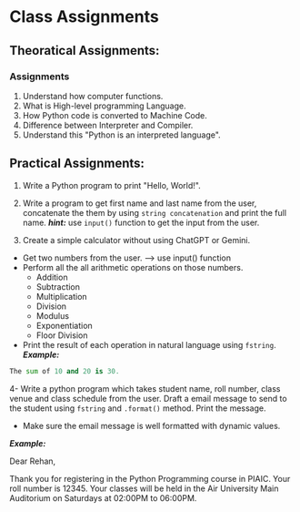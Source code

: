 # Class Assignments

## Theoratical Assignments:

### Assignments

1. Understand how computer functions.
2. What is High-level programming Language.
3. How Python code is converted to Machine Code.
4. Difference between Interpreter and Compiler.
5. Understand this "Python is an interpreted language".

## Practical Assignments:

1. Write a Python program to print "Hello, World!".

2. Write a program to get first name and last name from the user, concatenate the them by using `string concatenation` and print the full name.
   **_hint:_** use `input()` function to get the input from the user.

3. Create a simple calculator without using ChatGPT or Gemini.

- Get two numbers from the user. --> use input() function
- Perform all the all arithmetic operations on those numbers.
  - Addition
  - Subtraction
  - Multiplication
  - Division
  - Modulus
  - Exponentiation
  - Floor Division
- Print the result of each operation in natural language using `fstring`.
  **_Example:_**

```python
The sum of 10 and 20 is 30.
```

4- Write a python program which takes student name, roll number, class venue and class schedule from the user.
Draft a email message to send to the student using `fstring` and `.format()` method. Print the message.

- Make sure the email message is well formatted with dynamic values.

**_Example:_**

Dear Rehan,

Thank you for registering in the Python Programming course in PIAIC. Your roll number is 12345. Your classes will be held in the Air University Main Auditorium on Saturdays at 02:00PM to 06:00PM.
